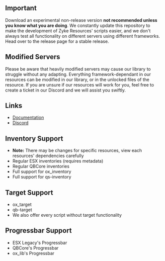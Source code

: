 ## Important

Download an experimental non-release version **not recommended unless you know what you are doing**. We constantly update this repository to make the development of Zyke Resources' scripts easier, and we don't always test all functionality on different servers using different frameworks. Head over to the release page for a stable release.

## Modified Servers

Please be aware that heavily modified servers may cause our library to struggle without any adapting. Everything framework-dependant in our resources can be modified in our library, or in the unlocked files of the resource. If you are unsure if our resources will work for you, feel free to create a ticket in our Discord and we will assist you swiftly.

## Links

-   [Documentation](https://docs.zykeresources.com/free-resources/zyke-lib)
-   [Discord](https://discord.zykeresources.com/)

## Inventory Support

-   **Note:** There may be changes for specific resources, view each resources' dependencies carefully
-   Regular ESX inventories (requires metadata)
-   Regular QBCore inventories
-   Full support for ox_inventory
-   Full support for qs-inventory

## Target Support

-   ox_target
-   qb-target
-   We also offer every script without target functionality

## Progressbar Support

-   ESX Legacy's Progressbar
-   QBCore's Progressbar
-   ox_lib's Progressbar

